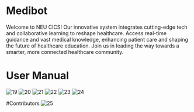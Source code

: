 # Medibot
 Welcome to NEU CICS! Our innovative system integrates cutting-edge tech and collaborative learning to reshape healthcare. Access real-time guidance and vast medical knowledge, enhancing patient care and shaping the future of healthcare education. Join us in leading the way towards a smarter, more connected healthcare community.
 
# User Manual
![19](https://github.com/user-attachments/assets/aa670c30-52b1-43e7-9aa9-d38cb2c380c7)
![20](https://github.com/user-attachments/assets/c089a874-46ea-4799-a4be-73228b8e9bb5)
![21](https://github.com/user-attachments/assets/0bdbed62-4053-4e57-a713-26f847850337)
![22](https://github.com/user-attachments/assets/2afbb191-9ac7-4878-aa3e-8fe4cadbc1bc)
![23](https://github.com/user-attachments/assets/2eecbd21-877f-476e-8d77-3d994dc1d85b)
![24](https://github.com/user-attachments/assets/969b996f-5323-4487-9bd5-07c0f8d4d2a9)

#Contributors
![25](https://github.com/user-attachments/assets/1bee0bf7-67b5-494d-bdc5-a10b52392b40)
